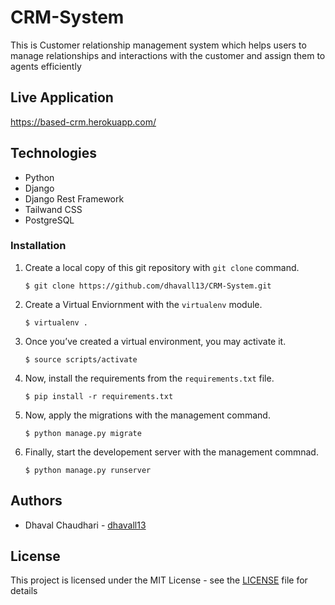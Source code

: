 # CRM-System
This is Customer relationship management system which helps users to manage relationships and interactions with the customer and assign them to agents efficiently

## Live Application 
https://based-crm.herokuapp.com/

## Technologies

- Python
- Django
- Django Rest Framework
- Tailwand CSS
- PostgreSQL

### Installation

1. Create a local copy of this git repository with `git clone` command.

   ```shell
   $ git clone https://github.com/dhavall13/CRM-System.git
   ```

2. Create a Virtual Enviornment with the `virtualenv` module.

   ```shell
   $ virtualenv .
   ```

3. Once you’ve created a virtual environment, you may activate it.

   ```shell
   $ source scripts/activate
   ```

4. Now, install the requirements from the `requirements.txt` file.

   ```shell
   $ pip install -r requirements.txt
   ```

5. Now, apply the migrations with the management command.

   ```shell
   $ python manage.py migrate
   ```

6. Finally, start the developement server with the management commnad.

   ```shell
   $ python manage.py runserver
   ```
   
## Authors

- Dhaval Chaudhari - [dhavall13](https://github.com/dhavall13/)

## License

This project is licensed under the MIT License - see the [LICENSE](../main/LICENSE) file for details

